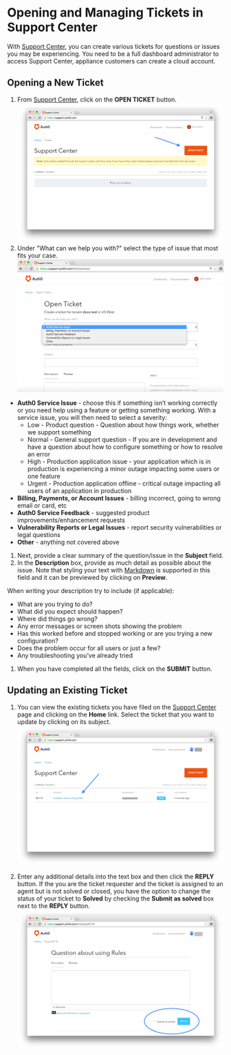 # Opening and Managing Tickets in Support Center

With [Support Center](https://support.auth0.com), you can create various tickets for questions or issues you may be experiencing. You need to be a full dashboard administrator to access Support Center, appliance customers can create a cloud account.

## Opening a New Ticket

1. From [Support Center](https://support.auth0.com), click on the **OPEN TICKET** button.  
![](/media/articles/support/open-ticket.png)
1.  Under "What can we help you with?" select the type of issue that most fits your case.  
![](/media/articles/support/issue-types.png) 
  * **Auth0 Service Issue** - choose this if something isn’t working correctly or you need help using a feature or getting something working. With a service issue, you will then need to select a severity:
	* Low - Product question - Question about how things work, whether we support something
	* Normal - General support question - If you are in development and have a question about how to configure something or how to resolve an error
	* High - Production application issue - your application which is in production is experiencing a minor outage impacting some users or one feature
	* Urgent - Production application offline - critical outage impacting all users of an application in production
  * **Billing, Payments, or Account Issues** - billing incorrect, going to wrong email or card, etc
  * **Auth0 Service Feedback** - suggested product improvements/enhancement requests
  * **Vulnerability Reports or Legal Issues** - report security vulnerabilities or legal questions
  * **Other** - anything not covered above 
1. Next, provide a clear summary of the question/issue in the **Subject** field.
1. In the **Description** box, provide as much detail as possible about the issue. Note that styling your text with [Markdown](https://guides.github.com/features/mastering-markdown) is supported in this field and it can be previewed by clicking on **Preview**.  

  When writing your description try to include (if applicable):
  * What are you trying to do?
  * What did you expect should happen?
  * Where did things go wrong?
  * Any error messages or screen shots showing the problem
  * Has this worked before and stopped working or are you trying a new configuration?
  * Does the problem occur for all users or just a few?
  * Any troubleshooting you’ve already tried

1. When you have completed all the fields, click on the **SUBMIT** button.

## Updating an Existing Ticket

1. You can view the existing tickets you have filed on the [Support Center](https://support.auth0.com) page and clicking on the **Home** link. Select the ticket that you want to update by clicking on its subject.  
![](/media/articles/support/select-ticket.png)

1. Enter any additional details into the text box and then click the **REPLY** button. If the you are the ticket requester and the ticket is assigned to an agent but is not solved or closed, you have the option to change the status of your ticket to **Solved** by checking the **Submit as solved** box next to the **REPLY** button.  
![](/media/articles/support/update-ticket.png)